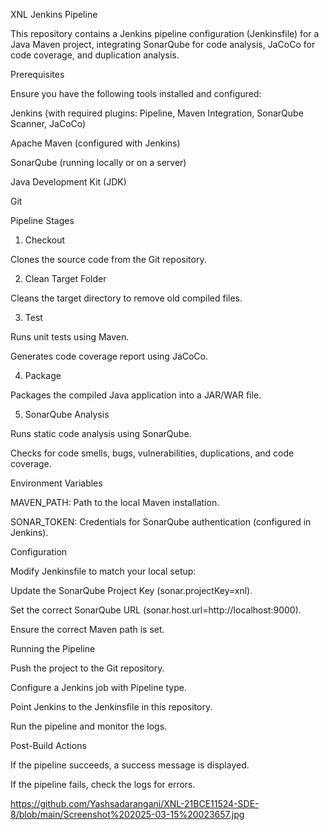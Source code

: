 XNL Jenkins Pipeline

This repository contains a Jenkins pipeline configuration (Jenkinsfile) for a Java Maven project, integrating SonarQube for code analysis, JaCoCo for code coverage, and duplication analysis.

Prerequisites

Ensure you have the following tools installed and configured:

Jenkins (with required plugins: Pipeline, Maven Integration, SonarQube Scanner, JaCoCo)

Apache Maven (configured with Jenkins)

SonarQube (running locally or on a server)

Java Development Kit (JDK)

Git

Pipeline Stages

1. Checkout

Clones the source code from the Git repository.

2. Clean Target Folder

Cleans the target directory to remove old compiled files.

3. Test

Runs unit tests using Maven.

Generates code coverage report using JaCoCo.

4. Package

Packages the compiled Java application into a JAR/WAR file.

5. SonarQube Analysis

Runs static code analysis using SonarQube.

Checks for code smells, bugs, vulnerabilities, duplications, and code coverage.

Environment Variables

MAVEN_PATH: Path to the local Maven installation.

SONAR_TOKEN: Credentials for SonarQube authentication (configured in Jenkins).

Configuration

Modify Jenkinsfile to match your local setup:

Update the SonarQube Project Key (sonar.projectKey=xnl).

Set the correct SonarQube URL (sonar.host.url=http://localhost:9000).

Ensure the correct Maven path is set.

Running the Pipeline

Push the project to the Git repository.

Configure a Jenkins job with Pipeline type.

Point Jenkins to the Jenkinsfile in this repository.

Run the pipeline and monitor the logs.

Post-Build Actions

If the pipeline succeeds, a success message is displayed.

If the pipeline fails, check the logs for errors.

https://github.com/Yashsadarangani/XNL-21BCE11524-SDE-8/blob/main/Screenshot%202025-03-15%20023657.jpg
